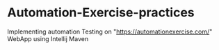 # Automation-Exercise-practices
Implementing automation Testing  on "https://automationexercise.com/" WebApp using Intellij Maven
